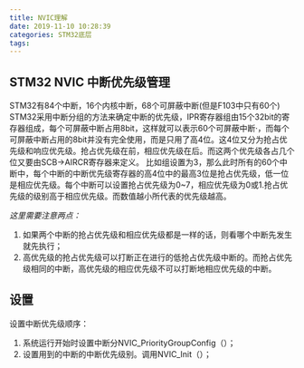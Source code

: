 ```yaml
---
title: NVIC理解
date: 2019-11-10 10:28:39
categories: STM32底层
tags:
---
```


## STM32 NVIC 中断优先级管理

STM32有84个中断，16个内核中断，68个可屏蔽中断(但是F103中只有60个) 
 STM32采用中断分组的方法来确定中断的优先级，IPR寄存器组由15个32bit的寄存器组成，每个可屏蔽中断占用8bit，这样就可以表示60个可屏蔽中断·，而每个可屏蔽中断占用的8bit并没有完全使用，而是只用了高4位。这4位又分为抢占优先级和响应优先级。抢占优先级在前，相应优先级在后。而这两个优先级各占几个位又要由SCB->AIRCR寄存器来定义。
比如组设置为3，那么此时所有的60个中断中，每个中断的中断优先级寄存器的高4位中的最高3位是抢占优先级，低一位是相应优先级。每个中断可以设置抢占优先级为0~7，相应优先级为0或1.抢占优先级的级别高于相应优先级。而数值越小所代表的优先级越高。

*这里需要注意两点：*

1. 如果两个中断的抢占优先级和相应优先级都是一样的话，则看哪个中断先发生就先执行；
2. 高优先级的抢占优先级可以打断正在进行的低抢占优先级中断的。而抢占优先级相同的中断，高优先级的相应优先级不可以打断地相应优先级的中断。

## 设置

设置中断优先级顺序：

1. 系统运行开始时设置中断分NVIC_PriorityGroupConfig（）；
2. 设置用到的中断的中断优先级别。调用NVIC_Init（）；
